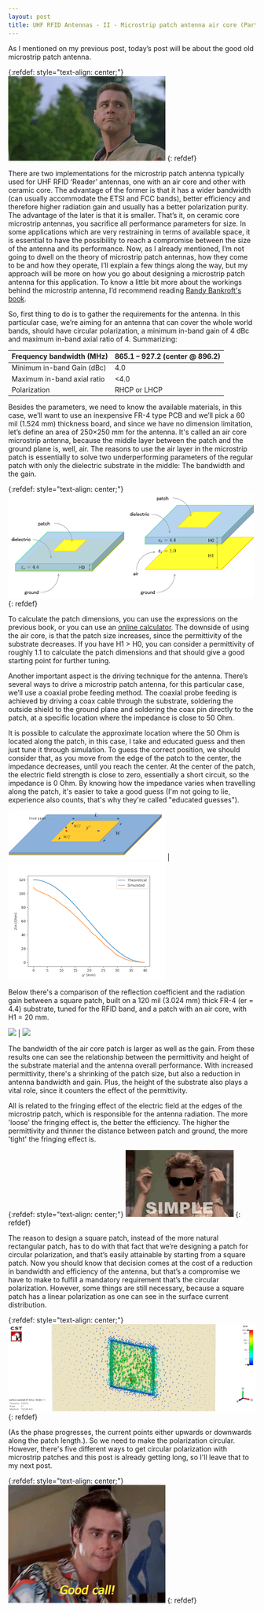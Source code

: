 ```yaml
---
layout: post
title: UHF RFID Antennas - II - Microstrip patch antenna air core (Part I)
---
```


As I mentioned on my previous post, today’s post will be about the good old microstrip patch antenna.

{:refdef: style="text-align: center;"}
![](/images/post2/herewego.gif)
{: refdef}

There are two implementations for the microstrip patch antenna typically used for UHF RFID ‘Reader’ antennas, one with an air core and other with ceramic core. The advantage of the former is that it has a wider bandwidth (can usually accommodate the ETSI and FCC bands), better efficiency and therefore higher radiation gain and usually has a better polarization purity. The advantage of the later is that it is smaller. That’s it, on ceramic core microstrip antennas, you sacrifice all performance parameters for size. In some applications which are very restraining in terms of available space, it is essential to have the possibility to reach a compromise between the size of the antenna and its performance.
Now, as I already mentioned, I’m not going to dwell on the theory of microstrip patch antennas, how they come to be and how they operate, I’ll explain a few things along the way, but my approach will be more on how you go about designing a microstrip patch antenna for this application. To know a little bit more about the workings behind the microstrip antenna, I’d recommend reading [Randy Bankroft's book](https://www.amazon.com/Microstrip-Printed-Antenna-Design-Electromagnetics/dp/1891121731).

So, first thing to do is to gather the requirements for the antenna. In this particular case, we’re aiming for an antenna that can cover the whole world bands, should have circular polarization, a minimum in-band gain of 4 dBc and maximum in-band axial ratio of 4. Summarizing:

Frequency bandwidth (MHz)	| 865.1 – 927.2 (center @ 896.2)
|-------------------------|----------------------|
 Minimum in-band Gain (dBc)	| 4.0
 Maximum in-band axial ratio	| <4.0
 Polarization	| RHCP or LHCP
 
 Besides the parameters, we need to know the available materials, in this case, we’ll want to use an inexpensive FR-4 type PCB and we’ll pick a 60 mil (1.524 mm) thickness board, and since we have no dimension limitation, let’s define an area of 250×250 mm for the antenna. 
It's called an air core microstrip antenna, because the middle layer between the patch and the ground plane is, well, air. The reasons to use the air layer in the microstrip patch is essentially to solve two underperforming parameters of the regular patch with only the dielectric substrate in the middle: The bandwidth and the gain.

{:refdef: style="text-align: center;"}
![](/images/post2/air_core_sch.png)
{: refdef}

To calculate the patch dimensions, you can use the expressions on the previous book, or you can use an [online calculator](http://www.emtalk.com/mpacalc.php). The downside of using the air core, is that the patch size increases, since the permittivity of the substrate decreases. If you have H1 > H0, you can consider a permittivity of roughly 1.1 to calculate the patch dimensions and that should give a good starting point for further tuning.

Another important aspect is the driving technique for the antenna. There’s several ways to drive a microstrip patch antenna, for this particular case, we’ll use a coaxial probe feeding method. The coaxial probe feeding is achieved by driving a coax cable through the substrate, soldering the outside shield to the ground plane and soldering the coax pin directly to the patch, at a specific location where the impedance is close to 50 Ohm. 

It is possible to calculate the approximate location where the 50 Ohm is located along the patch, in this case, I take and educated guess and then just tune it through simulation. To guess the correct position, we should consider that, as you move from the edge of the patch to the center, the impedance decreases, until you reach the center. At the center of the patch, the electric field strength is close to zero, essentially a short circuit, so the impedance is 0 Ohm. By knowing how the impedance varies when travelling along the patch, it's easier to take a good guess (I'm not going to lie, experience also counts, that's why they're called "educated guesses"). 

![](/images/post2/coax_feed_variation.png) | ![](/images/post2/coax_feed_variation-2.png)

Below there's a comparison of the reflection coefficient and the radiation gain between a square patch, built on a 120 mil (3.024 mm) thick FR-4 (er = 4.4) substrate, tuned for the RFID band, and a patch with an air core, with H1 = 20 mm.

![](/images/post2/microstrip1_s11.png) | ![](/images/post2/microstrip1_gain.png)

The bandwidth  of the air core patch is larger as well as the gain. From these results one can see the relationship between the permittivity and height of the substrate material and the antenna overall performance. With increased permittivity, there's a shrinking of the patch size, but also a reduction in antenna bandwidth and gain. Plus, the height of the substrate also plays a vital role, since it counters the effect of the permittivity. 

All is related to the fringing effect of the electric field at the edges of the microstrip patch, which is responsible for the antenna radiation. The more 'loose' the fringing effect is, the better the efficiency. The higher the permittivity and thinner the distance between patch and ground, the more 'tight' the fringing effect is. 

{:refdef: style="text-align: center;"}
![](/images/post2/tenor.gif)
{: refdef}

The reason to design a square patch, instead of the more natural rectangular patch, has to do with that fact that we’re designing a patch for circular polarization, and that’s easily attainable by starting from a square patch. Now you should know that decision comes at the cost of a reduction in bandwidth and efficiency of the antenna, but that’s a compromise we have to make to fulfill a mandatory requirement that’s the circular polarization. However, some things are still necessary, because a square patch has a linear polarization as one can see in the surface current distribution.

{:refdef: style="text-align: center;"}
![](/images/post2/rfid_patch-896mhz_01.gif)
{: refdef}

(As the phase progresses, the current points either upwards or downwards along the patch length.). So we need to make the polarization circular. However, there's five different ways to get circular polarization with microstrip patches and this post is already getting long, so I'll leave that to my next post.

{:refdef: style="text-align: center;"}
![](/images/post2/bye2.gif)
{: refdef}

